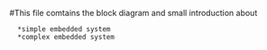 #This file comtains the block diagram and small introduction about

      *simple embedded system
      *complex embedded system
